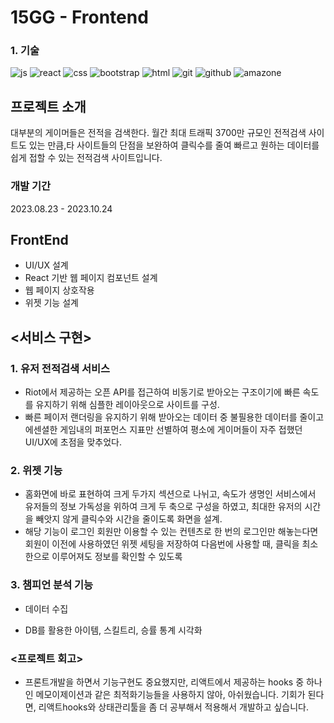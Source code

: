 # 15GG - Frontend

### 1. 기술
 
 ![js](https://img.shields.io/badge/JavaScript-F7DF1E?style=for-the-badge&logo=JavaScript&logoColor=white) ![react](https://img.shields.io/badge/React-20232A?style=for-the-badge&logo=react&logoColor=61DAFB) ![css](https://img.shields.io/badge/CSS-239120?&style=for-the-badge&logo=css3&logoColor=white)
 ![bootstrap](https://img.shields.io/badge/Bootstrap-563D7C?style=for-the-badge&logo=bootstrap&logoColor=white) ![html](https://img.shields.io/badge/HTML-239120?style=for-the-badge&logo=html5&logoColor=white) ![git](https://img.shields.io/badge/GIT-E44C30?style=for-the-badge&logo=git&logoColor=white)
 ![github](https://img.shields.io/badge/GitHub-100000?style=for-the-badge&logo=github&logoColor=white) ![amazone](https://img.shields.io/badge/Amazon_AWS-232F3E?style=for-the-badge&logo=amazon-aws&logoColor=white)

## 프로젝트 소개

 대부분의 게이머들은 전적을 검색한다. 월간 최대 트래픽 3700만 규모인 전적검색 사이트도 있는 만큼,타 사이트들의 단점을 보완하여 클릭수를 줄여 빠르고 원하는 데이터를 쉽게 접할 수 있는 전적검색 사이트입니다.

### 개발 기간

2023.08.23 - 2023.10.24

##  FrontEnd
* UI/UX 설계
* React 기반 웹 페이지 컴포넌트 설계
* 웹 페이지 상호작용
* 위젯 기능 설계

## <서비스 구현>
### 1. 유저 전적검색 서비스
* Riot에서 제공하는 오픈 API를 접근하여 비동기로 받아오는 구조이기에 빠른 속도를 유지하기 위해
심플한 레이아웃으로 사이트를 구성.
* 빠른 페이저 랜더링을 유지하기 위해 받아오는 데이터 중 불필용한 데이터를 줄이고 에센셜한 게임내의 퍼포먼스 지표만 선별하여 평소에 게이머들이 자주 접했던 UI/UX에 초점을 맞추었다.
### 2. 위젯 기능
* 홈화면에 바로 표현하여 크게 두가지 섹션으로 나뉘고, 속도가 생명인 서비스에서 유저들의 정보 가독성을 위하여 크게 두 축으로 구성을 하였고, 최대한 유저의 시간을 빼앗지 않게 클릭수와 시간을 줄이도록 화면을 설계.
* 해당 기능이 로그인 회원만 이용할 수 있는 컨텐츠로 한 번의 로그인만 해놓는다면 회원이 이전에 사용하였던 위젯 세팅을 저장하여 다음번에 사용할 때, 클릭을 최소한으로 이루어져도 정보를 확인할 수 있도록
### 3. 챔피언 분석 기능
* 데이터 수집

* DB를 활용한 아이템, 스킬트리, 승률 통계 시각화
### <프로젝트 회고>

   * 프론트개발을 하면서 기능구현도 중요했지만, 리액트에서 제공하는 hooks 중 하나인 메모이제이션과 같은 최적화기능들을 사용하지 않아, 아쉬웠습니다.
기회가 된다면, 리액트hooks와 상태관리툴을 좀 더 공부해서 적용해서 개발하고 싶습니다.





